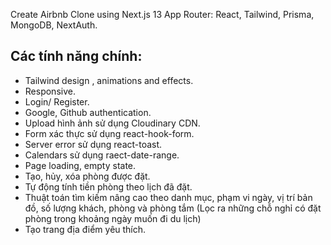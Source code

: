 Create Airbnb Clone using Next.js 13 App Router: React, Tailwind, Prisma, MongoDB, NextAuth.

## Các tính năng chính:
- Tailwind design , animations and effects.
- Responsive. 
- Login/ Register.
- Google, Github authentication.
- Upload hình ảnh sử dụng Cloudinary CDN.
- Form xác thực sử dụng react-hook-form.
- Server error sử dụng react-toast.
- Calendars sử dụng raect-date-range.
- Page loading, empty state.
- Tạo, hủy, xóa phòng được đặt.
- Tự động tính tiền phòng theo lịch đã đặt.
- Thuật toán tìm kiếm nâng cao theo danh mục, phạm vi ngày, vị trí bản đồ, số lượng khách, phòng và phòng tắm (Lọc ra những chỗ nghỉ có đặt phòng trong khoảng ngày muốn đi du lịch)
- Tạo trang địa điểm yêu thích.


